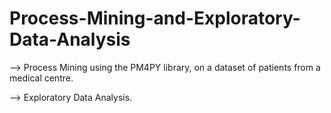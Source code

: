 # Process-Mining-and-Exploratory-Data-Analysis
--> Process Mining using the PM4PY library, on a dataset of patients from a medical centre.

--> Exploratory Data Analysis.
